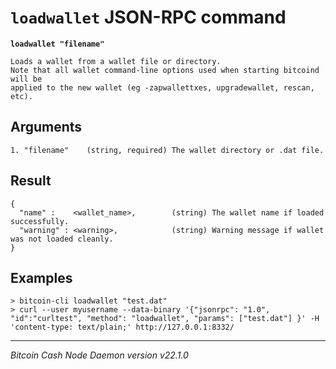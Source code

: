 `loadwallet` JSON-RPC command
=============================

**`loadwallet "filename"`**

```
Loads a wallet from a wallet file or directory.
Note that all wallet command-line options used when starting bitcoind will be
applied to the new wallet (eg -zapwallettxes, upgradewallet, rescan, etc).
```

Arguments
---------

```
1. "filename"    (string, required) The wallet directory or .dat file.
```

Result
------

```
{
  "name" :    <wallet_name>,        (string) The wallet name if loaded successfully.
  "warning" : <warning>,            (string) Warning message if wallet was not loaded cleanly.
}
```

Examples
--------

```
> bitcoin-cli loadwallet "test.dat"
> curl --user myusername --data-binary '{"jsonrpc": "1.0", "id":"curltest", "method": "loadwallet", "params": ["test.dat"] }' -H 'content-type: text/plain;' http://127.0.0.1:8332/
```

***

*Bitcoin Cash Node Daemon version v22.1.0*
